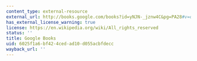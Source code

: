 ```yaml
---
content_type: external-resource
external_url: http://books.google.com/books?id=yNJN-_jznw4C&pg=PA28#v=onepage
has_external_license_warning: true
license: https://en.wikipedia.org/wiki/All_rights_reserved
status: ''
title: Google Books
uid: 6025f1a6-bf42-4ced-ad10-d055acbfdecc
wayback_url: ''
---
```

